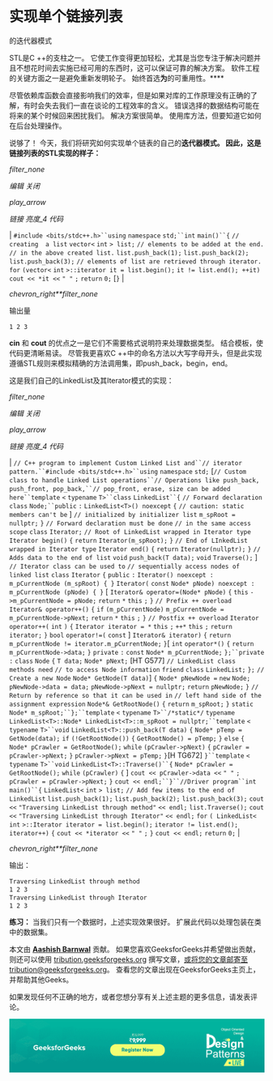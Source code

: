 # 实现单个链接列表

的迭代器模式

STL是C ++的支柱之一。 它使工作变得更加轻松，尤其是当您专注于解决问题并且不想花时间去实施已经可用的东西时，这可以保证可靠的解决方案。 软件工程的关键方面之一是避免重新发明轮子。 始终首选**为**的可重用性。****

尽管依赖库函数会直接影响我们的效率，但是如果对库的工作原理没有正确的了解，有时会失去我们一直在谈论的工程效率的含义。 错误选择的数据结构可能在将来的某个时候回来困扰我们。 解决方案很简单。 使用库方法，但要知道它如何在后台处理操作。

说够了！ 今天，我们将研究如何实现单个链表的自己的**迭代器模式。 因此，这是链接列表的STL实现的样子：**

*filter_none*

*编辑*
*关闭*

*play_arrow*

*链接*
*亮度_4*
*代码*

| `#include <bits/stdc++.h>``using` `namespace` `std;``int` `main()``{` `// creating  a list` `vector<` `int` `> list;` `// elements to be added at the end.` `// in the above created list.` `list.push_back(1);` `list.push_back(2);` `list.push_back(3);` `// elements of list are retrieved through iterator.` `for` `(vector<` `int` `>::iterator it = list.begin();` `it != list.end(); ++it)` `cout << *it <<` `" "` `;` `return` `0;` [`}` |

*chevron_right**filter_none*

输出量

```
1 2 3 

```

**cin** 和 **cout** 的优点之一是它们不需要格式说明符来处理数据类型。 结合模板，使代码更清晰易读。 尽管我更喜欢C ++中的命名方法以大写字母开头，但是此实现遵循STL规则来模拟精确的方法调用集，即push_back，begin，end。

这是我们自己的LinkedList及其Iterator模式的实现：

*filter_none*

*编辑*
*关闭*

*play_arrow*

*链接*
*亮度_4*
*代码*

| `// C++ program to implement Custom Linked List and``// iterator pattern.``#include <bits/stdc++.h>``using` `namespace` `std;` [`// Custom class to handle Linked List operations``// Operations like push_back, push_front, pop_back,``// pop_front, erase, size can be added here``template` `<` `typename` `T>``class` `LinkedList``{` `// Forward declaration` `class` `Node;``public` `:` `LinkedList<T>() noexcept` `{` `// caution: static members can't be` ] `// initialized by initializer list` `m_spRoot = nullptr;` `}` `// Forward declaration must be done` `// in the same access scope` `class` `Iterator;` `// Root of LinkedList wrapped in Iterator type` `Iterator begin()` `{` `return` `Iterator(m_spRoot);` `}` `// End of LInkedList wrapped in Iterator type` `Iterator end()` `{` `return` `Iterator(nullptr);` `}` `// Adds data to the end of list` `void` `push_back(T data);` `void` `Traverse();` ] `// Iterator class can be used to` `// sequentially access nodes of linked list` `class` `Iterator` `{` `public` `:` `Iterator() noexcept :` `m_pCurrentNode (m_spRoot) { }` `Iterator(` `const` `Node* pNode) noexcept :` `m_pCurrentNode (pNode) { }` [ `Iterator& operator=(Node* pNode)` `{` `this` `->m_pCurrentNode = pNode;` `return` `*` `this` `;` `}` `// Prefix ++ overload` `Iterator& operator++()` `{` `if` `(m_pCurrentNode)` `m_pCurrentNode = m_pCurrentNode->pNext;` `return` `*` `this` `;` `}` `// Postfix ++ overload` `Iterator operator++(` `int` `)` `{` `Iterator iterator = *` `this` `;` `++*` `this` `;` `return` `iterator;` `}` `bool` `operator!=(` `const` ] `Iterator& iterator)` `{` `return` `m_pCurrentNode != iterator.m_pCurrentNode;` `}`[ `int` `operator*()` `{` `return` `m_pCurrentNode->data;` `}` `private` `:` `const` `Node* m_pCurrentNode;` `};``private` `:` `class` `Node` `{` `T data;` `Node* pNext;` [HT G577] `// LinkedList class methods need` `// to access Node information` `friend` `class` `LinkedList;` `};` `// Create a new Node` `Node* GetNode(T data)`]  `{` `Node* pNewNode =` `new` `Node;` `pNewNode->data = data;` `pNewNode->pNext = nullptr;` `return` `pNewNode;` `}` `// Return by reference so that it can be used in` `// left hand side of the assignment expression` `Node*& GetRootNode()` `{` `return` `m_spRoot;` `}` `static` `Node* m_spRoot;``};``template` `<` `typename` `T>``/*static*/` `typename` `LinkedList<T>::Node* LinkedList<T>::m_spRoot = nullptr;``template` `<` `typename` `T>``void` `LinkedList<T>::push_back(T data)` ​​`{` `Node* pTemp = GetNode(data);` `if` `(!GetRootNode())` `{` `GetRootNode() = pTemp;` `}` `else` `{` `Node* pCrawler = GetRootNode();` `while` `(pCrawler->pNext)` `{` `pCrawler = pCrawler->pNext;` `}` `pCrawler->pNext = pTemp;` `}`[H TG672] `}``template` `<` `typename` `T>``void` `LinkedList<T>::Traverse()``{` `Node* pCrawler = GetRootNode();` `while` `(pCrawler)` `{` ] `cout << pCrawler->data <<` `" "` `;` `pCrawler = pCrawler->pNext;` `}` `cout << endl;``}``//Driver program``int` `main()``{` `LinkedList<` `int` `> list;` `// Add few items to the end of LinkedList` `list.push_back(1);` `list.push_back(2);` `list.push_back(3);` `cout <<` `"Traversing LinkedList through method"` `<< endl;` `list.Traverse();` `cout <<` `"Traversing LinkedList through Iterator"` `<< endl;` `for` `( LinkedList<` `int` `>::Iterator iterator = list.begin();` `iterator != list.end(); iterator++)` `{` `cout << *iterator <<` `" "` `;` `}` `cout << endl;` `return` `0;` |

*chevron_right**filter_none*

输出：

```
Traversing LinkedList through method
1 2 3 
Traversing LinkedList through Iterator
1 2 3 

```

**练习：** 当我们只有一个数据时，上述实现效果很好。 扩展此代码以处理包装在类中的数据集。

本文由 [**Aashish Barnwal**](https://about.me/aashishbarnwal) 贡献。 如果您喜欢GeeksforGeeks并希望做出贡献，则还可以使用 [tribution.geeksforgeeks.org](http://www.contribute.geeksforgeeks.org) 撰写文章，或将您的文章邮寄至tribution@geeksforgeeks.org。 查看您的文章出现在GeeksforGeeks主页上，并帮助其他Geeks。

如果发现任何不正确的地方，或者您想分享有关上述主题的更多信息，请发表评论。

[![design-pattern-img](img/14db468c0f00e6c64bfe591457d1b437.png)](https://practice.geeksforgeeks.org/courses/design-patterns-live?utm_source=geeksforgeeks&utm_medium=article&utm_campaign=gfg_article_ooddpl)
